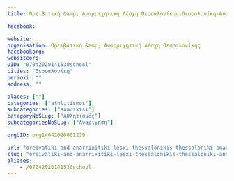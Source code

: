 ```yaml
---
title: Ορειβατική &amp; Αναρριχητική Λέσχη Θεσσαλονίκης-Θεσσαλονίκη-Αναρίχηση

facebook:

website:
organisation: Ορειβατική &amp; Αναρριχητική Λέσχη Θεσσαλονίκης
facebookorg:
websiteorg:
UID: "07042020141530school"
cities: "Θεσσαλονίκη"
perioxi: ""
address: ""

places: [""]
categories: ["athlitismos"]
subcategories: ["anarixisi"]
categoryNoSLug: ["Αθλητισμός"]
subcategoriesNoSLug: ["Αναρίχηση"]

orgUID: org14042020001219

url: "oreivatiki-and-anarrixitiki-lesxi-thessalonikis-thessaloniki-anarixisi/thessaloniki//"
slug: "oreivatiki-and-anarrixitiki-lesxi-thessalonikis-thessaloniki-anarixisi"
aliases:
    - /07042020141530school
---
```





